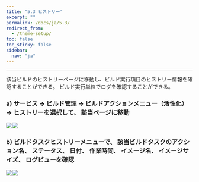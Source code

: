 ```yaml
---
title: "5.3 ヒストリー"
excerpt: ""
permalink: /docs/ja/5.3/
redirect_from:
  - /theme-setup/
toc: false
toc_sticky: false
sidebar:
  nav: "ja"
---
```



---

該当ビルドのヒストリーページに移動し、ビルド実行項目のヒストリー情報を確認することができる。 ビルド実行単位でログを確認することができる。

### a\) サービス → ビルド管理 → ビルドアクションメニュー（活性化） → ヒストリーを選択して、 該当ページに移動
![](/assets/JP/2.5/3.2.3_1.png)![](/assets/JP/2.5.4/3.2.3_2.png)

### b\) ビルドタスクヒストリーメニューで、 該当ビルドタスクのアクション名、 ステータス、 日付、 作業時間、 イメージ名、 イメージサイズ、 ログビューを確認
![](/assets/JP/2.5/3.2.3_3.png)![](/assets/JP/2.5/3.2.3_4.png)



